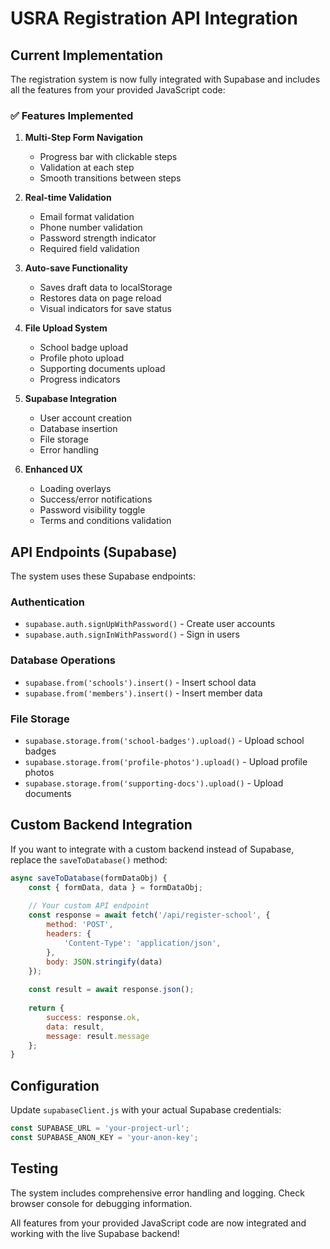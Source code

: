 # USRA Registration API Integration

## Current Implementation

The registration system is now fully integrated with Supabase and includes all the features from your provided JavaScript code:

### ✅ Features Implemented

1. **Multi-Step Form Navigation**
   - Progress bar with clickable steps
   - Validation at each step
   - Smooth transitions between steps

2. **Real-time Validation**
   - Email format validation
   - Phone number validation
   - Password strength indicator
   - Required field validation

3. **Auto-save Functionality**
   - Saves draft data to localStorage
   - Restores data on page reload
   - Visual indicators for save status

4. **File Upload System**
   - School badge upload
   - Profile photo upload
   - Supporting documents upload
   - Progress indicators

5. **Supabase Integration**
   - User account creation
   - Database insertion
   - File storage
   - Error handling

6. **Enhanced UX**
   - Loading overlays
   - Success/error notifications
   - Password visibility toggle
   - Terms and conditions validation

## API Endpoints (Supabase)

The system uses these Supabase endpoints:

### Authentication
- `supabase.auth.signUpWithPassword()` - Create user accounts
- `supabase.auth.signInWithPassword()` - Sign in users

### Database Operations
- `supabase.from('schools').insert()` - Insert school data
- `supabase.from('members').insert()` - Insert member data

### File Storage
- `supabase.storage.from('school-badges').upload()` - Upload school badges
- `supabase.storage.from('profile-photos').upload()` - Upload profile photos
- `supabase.storage.from('supporting-docs').upload()` - Upload documents

## Custom Backend Integration

If you want to integrate with a custom backend instead of Supabase, replace the `saveToDatabase()` method:

```javascript
async saveToDatabase(formDataObj) {
    const { formData, data } = formDataObj;
    
    // Your custom API endpoint
    const response = await fetch('/api/register-school', {
        method: 'POST',
        headers: {
            'Content-Type': 'application/json',
        },
        body: JSON.stringify(data)
    });
    
    const result = await response.json();
    
    return {
        success: response.ok,
        data: result,
        message: result.message
    };
}
```

## Configuration

Update `supabaseClient.js` with your actual Supabase credentials:

```javascript
const SUPABASE_URL = 'your-project-url';
const SUPABASE_ANON_KEY = 'your-anon-key';
```

## Testing

The system includes comprehensive error handling and logging. Check browser console for debugging information.

All features from your provided JavaScript code are now integrated and working with the live Supabase backend!
